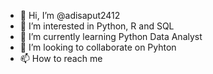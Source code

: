 - 👋 Hi, I’m @adisaput2412
- 👀 I’m interested in Python, R and SQL
- 🌱 I’m currently learning Python Data Analyst
- 💞️ I’m looking to collaborate on Pyhton 
- 📫 How to reach me 

<!---
adisaput2412/adisaput2412 is a ✨ special ✨ repository because its `README.md` (this file) appears on your GitHub profile.
You can click the Preview link to take a look at your changes.
--->
